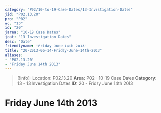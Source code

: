 ```yaml
---
category: "P02/10-to-19-Case-Dates/13-Investigation-Dates"
jid: "P02.13.20"
pro: "P02"
ac: "13"
id: "20"
jarea: "10-19 Case Dates"
jcat: "13 Investigation Dates"
desc: "Date"
friendlyname: "Friday June 14th 2013"
title: "20-2013-06-14-Friday-June-14th-2013"
aliases: 
- "P02.13.20"
- "Friday June 14th 2013"
---
```

>[!info]- Location: P02.13.20
>**Area:** P02 - 10-19 Case Dates
>**Category:** 13 - 13 Investigation Dates
>**ID:** 20 - Friday June 14th 2013

# Friday June 14th 2013
